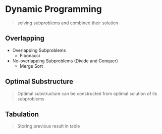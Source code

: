# Dynamic Programming
> solving subproblems and combined their solution

## Overlapping
- Overlapping Subproblems
  - Fibonacci
- No-overlapping Subproblems (Divide and Conquer)
  - Merge Sort 

## Optimal Substructure
> Optimal substructure can be constructed from optimal solution of its subproblems

## Tabulation
> Storing previous result in table

